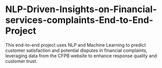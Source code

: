 # NLP-Driven-Insights-on-Financial-services-complaints-End-to-End-Project
This end-to-end project uses NLP and Machine Learning to predict customer satisfaction and potential disputes in financial complaints, leveraging data from the CFPB website to enhance response quality and customer trust.
